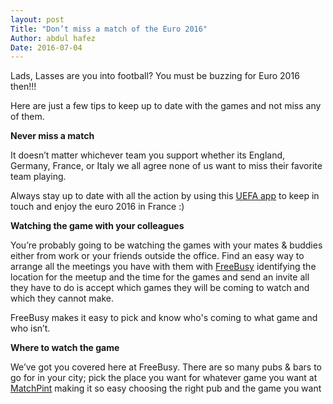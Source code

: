 ```yaml
---
layout: post
Title: "Don’t miss a match of the Euro 2016"
Author: abdul hafez
Date: 2016-07-04
---
```


Lads, Lasses are you into football? You must be buzzing for Euro 2016 then!!!

Here are just a few tips to keep up to date with the games and not miss <!--more--> any of them.

**Never miss a match**

It doesn’t matter whichever team you support whether its England, Germany, France, or Italy we all agree none of us want to miss their favorite team playing.

Always stay up to date with all the action by using this [UEFA app](http://www.uefa.com/uefaeuro/news/newsid=2313462.html) to keep in touch and enjoy the euro 2016 in France  :) 

**Watching the game with your colleagues**

You’re probably going to be watching the games with your mates & buddies either from work or your friends outside the office. Find an easy way to arrange all the meetings you have with them with [FreeBusy](https://freebusy.io/) identifying the location for the meetup and the time for the games and send an invite all they have to do is accept which games they will be coming to watch and which they cannot make.

FreeBusy makes it easy to pick and know who's coming to what game and who isn’t.

**Where to watch the game**

We’ve got you covered here at FreeBusy. There are so many pubs & bars to go for in your city; pick the place you want for whatever game you want at [MatchPint](http://www.matchpint.co.uk/watch-live-euro-2016) making it so easy choosing the right pub and the game you want 
